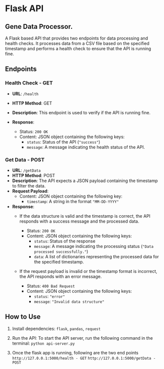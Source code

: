 # Flask API

## Gene Data Processor. 
A Flask based API that provides two endpoints for data processing and health checks. 
It processes data from a CSV file based on the specified timestamp and performs a health check to ensure that the API is running fine.


## Endpoints

### Health Check - GET

- **URL**: `/health`
- **HTTP Method**: GET
- **Description**: This endpoint is used to verify if the API is running fine. 

- **Response**:
  - Status: `200 OK`
  - Content: JSON object containing the following keys:
    - `status`: Status of the API (`"success"`)
    - `message`: A message indicating the health status of the API.

### Get Data - POST

- **URL**: `/getData`
- **HTTP Method**: POST
- **Description**: The API expects a JSON payload containing the timestamp to filter the data.
- **Request Payload**:
  - Content: JSON object containing the following key:
    - `timestamp`: A string in the format `"MM-DD-YYYY"`
- **Response**:
  - If the data structure is valid and the timestamp is correct, the API responds with a success message and the processed data.
    - Status: `200 OK`
    - Content: JSON object containing the following keys:
      - `status`: Status of the response 
      - `message`: A message indicating the processing status (`"Data processed successfully."`)
      - `data`: A list of dictionaries representing the processed data for the specified timestamp.

  - If the request payload is invalid or the timestamp format is incorrect, the API responds with an error message.
    - Status: `400 Bad Request`
    - Content: JSON object containing the following keys:
      - `status`: `"error"`
      - `message`: `"Invalid data structure"`

## How to Use

1. Install dependencies: `flask`, `pandas`, `request`

2. Run the API: To start the API server, run the following command in the terminal:
`python api-server.py`

3. Once the flask app is running, following are the two end points 
`http://127.0.0.1:5000/health - GET`
`http://127.0.0.1:5000/getData - POST`
